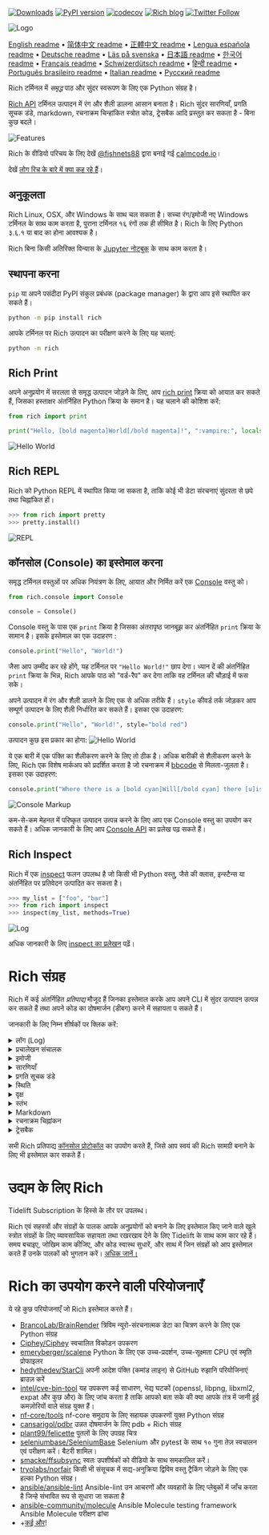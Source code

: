 [![Downloads](https://pepy.tech/badge/rich/month)](https://pepy.tech/project/rich)
[![PyPI version](https://badge.fury.io/py/rich.svg)](https://badge.fury.io/py/rich)
[![codecov](https://codecov.io/gh/willmcgugan/rich/branch/master/graph/badge.svg)](https://codecov.io/gh/willmcgugan/rich)
[![Rich blog](https://img.shields.io/badge/blog-rich%20news-yellowgreen)](https://www.willmcgugan.com/tag/rich/)
[![Twitter Follow](https://img.shields.io/twitter/follow/willmcgugan.svg?style=social)](https://twitter.com/willmcgugan)

![Logo](https://github.com/willmcgugan/rich/raw/master/imgs/logo.svg)

[English readme](https://github.com/willmcgugan/rich/blob/master/README.md)
 • [简体中文 readme](https://github.com/willmcgugan/rich/blob/master/README.zh-cn.md)
 • [正體中文 readme](https://github.com/willmcgugan/rich/blob/master/README.zh-tw.md)
 • [Lengua española readme](https://github.com/willmcgugan/rich/blob/master/README.es.md)
 • [Deutsche readme](https://github.com/willmcgugan/rich/blob/master/README.de.md)
 • [Läs på svenska](https://github.com/willmcgugan/rich/blob/master/README.sv.md)
 • [日本語 readme](https://github.com/willmcgugan/rich/blob/master/README.ja.md)
 • [한국어 readme](https://github.com/willmcgugan/rich/blob/master/README.kr.md)
 • [Français readme](https://github.com/willmcgugan/rich/blob/master/README.fr.md)
 • [Schwizerdütsch readme](https://github.com/willmcgugan/rich/blob/master/README.de-ch.md)
 • [हिन्दी readme](https://github.com/willmcgugan/rich/blob/master/README.hi.md)
 • [Português brasileiro readme](https://github.com/willmcgugan/rich/blob/master/README.pt-br.md)
 • [Italian readme](https://github.com/willmcgugan/rich/blob/master/README.it.md)
 • [Русский readme](https://github.com/willmcgugan/rich/blob/master/README.ru.md)

Rich टर्मिनल में _समृद्ध_ पाठ और सुंदर स्वरूपण के लिए एक Python संग्रह है। 


[Rich API](https://rich.readthedocs.io/en/latest/) टर्मिनल उत्पादन में रंग और शैली डालना आसान बनाता है। Rich सुंदर सारणियाँ, प्रगति सूचक डंडे, markdown, रचनाक्रम चिन्हांकित स्त्रोत कोड, ट्रेसबैक आदि प्रस्तुत कर सकता है - बिना कुछ बदले।

![Features](https://github.com/willmcgugan/rich/raw/master/imgs/features.png)

Rich के वीडियो परिचय के लिए देखें [@fishnets88](https://twitter.com/fishnets88) द्वारा बनाई गई [calmcode.io](https://calmcode.io/rich/introduction.html)। 


देखें [लोग रिच के बारे में क्या कह रहे हैं](https://www.willmcgugan.com/blog/pages/post/rich-tweets/)।

## अनुकूलता

Rich Linux, OSX, और Windows के साथ चल सकता है। सच्चा रंग/इमोजी नए Windows टर्मिनल के साथ काम करता है, पुराना टर्मिनल १६ रंगों तक ही सीमित है। Rich के लिए Python ३.६.१ या बाद का होना आवश्यक है।

Rich बिना किसी अतिरिक्त विन्यास के [Jupyter नोटबुक](https://jupyter.org/) के साथ काम करता है।

## स्थापना करना

`pip` या अपने पसंदीदा PyPI संकुल प्रबंधक (package manager) के द्वारा आप इसे स्थापित कर सकते हैं। 

```sh
python -m pip install rich
```

आपके टर्मिनल पर Rich उत्पादन का परीक्षण करने के लिए यह चलाएं:
```sh
python -m rich
```

## Rich Print

अपने अनुप्रयोग में सरलता से समृद्ध उत्पादन जोड़ने के लिए, आप [rich print](https://rich.readthedocs.io/en/latest/introduction.html#quick-start) क्रिया को आयात कर सकते हैं, जिसका हस्ताक्षर अंतर्निहित Python क्रिया के समान है। यह चलाने की कोशिश करें:

```python
from rich import print

print("Hello, [bold magenta]World[/bold magenta]!", ":vampire:", locals())
```

![Hello World](https://github.com/willmcgugan/rich/raw/master/imgs/print.png)

## Rich REPL

Rich को Python REPL में स्थापित किया जा सकता है, ताकि कोई भी डेटा संरचनाएं सुंदरता से छपे तथा चिह्नांकित हों। 
```python
>>> from rich import pretty
>>> pretty.install()
```

![REPL](https://github.com/willmcgugan/rich/raw/master/imgs/repl.png)

## कॉनसोल (Console) का इस्तेमाल करना

समृद्ध टर्मिनल वस्तुओं पर अधिक नियंत्रण के लिए, आयात और निर्मित करें एक [Console](https://rich.readthedocs.io/en/latest/reference/console.html#rich.console.Console) वस्तु को।

```python
from rich.console import Console

console = Console()
```

Console वस्तु के पास एक `print` क्रिया है जिसका अंतरापृष्ठ जानबूझ कर अंतर्निहित `print` क्रिया के सामान है। इसके इस्तेमाल का एक उदाहरण :
```python
console.print("Hello", "World!")
```


जैसा आप उम्मीद कर रहे होंगे, यह टर्मिनल पर `"Hello World!"` छाप देगा। ध्यान दें की अंतर्निहित `print` क्रिया के भिन्न, Rich आपके पाठ को "वर्ड-रैप" कर देगा ताकि वह टर्मिनल की चौड़ाई में फस सके।

अपने उत्पादन में रंग और शैली डालने के लिए एक से अधिक तरीके हैं। `style` कीवर्ड तर्क जोड़कर आप सम्पूर्ण उत्पादन के लिए शैली निर्धारित कर सकते हैं। इसका एक उदाहरण:
```python
console.print("Hello", "World!", style="bold red")
```

उत्पादन कुछ इस प्रकार का होगा:
![Hello World](https://github.com/willmcgugan/rich/raw/master/imgs/hello_world.png)


ये एक बारी में एक पंक्ति का शैलीकरण करने के लिए तो ठीक है। अधिक बारीकी से शैलीकरण करने के लिए, Rich एक विशेष मार्कअप को प्रदर्शित करता है जो रचनाक्रम में [bbcode](https://en.wikipedia.org/wiki/BBCode) से मिलता-जुलता है। इसका एक उदाहरण:

```python
console.print("Where there is a [bold cyan]Will[/bold cyan] there [u]is[/u] a [i]way[/i].")
```

![Console Markup](https://github.com/willmcgugan/rich/raw/master/imgs/where_there_is_a_will.png)

कम-से-कम मेहनत में परिष्कृत उत्पादन उत्पन्न करने के लिए आप एक Console वस्तु का उपयोग कर सकते हैं। अधिक जानकारी के लिए आप [Console API](https://rich.readthedocs.io/en/latest/console.html) का प्रलेख पढ़ सकते हैं।

## Rich Inspect

Rich में एक [inspect](https://rich.readthedocs.io/en/latest/reference/init.html?highlight=inspect#rich.inspect) फलन उपलब्ध है जो किसी भी Python वस्तु, जैसे की क्लास, इन्स्टैन्स या अंतर्निहित पर प्रतिवेदन उत्पादित कर सकता है।
```python
>>> my_list = ["foo", "bar"]
>>> from rich import inspect
>>> inspect(my_list, methods=True)
```

![Log](https://github.com/willmcgugan/rich/raw/master/imgs/inspect.png)

अधिक जानकारी के लिए [inspect का प्रलेखन](https://rich.readthedocs.io/en/latest/reference/init.html#rich.inspect) पढ़ें।

# Rich संग्रह

Rich में कई अंतर्निहित _प्रतिपाद्य_ मौजूद हैं जिनका इस्तेमाल करके आप अपने CLI में सुंदर उत्पादन उत्पन्न कर सकते हैं तथा अपने कोड का दोषमार्जन (डीबग) करने में सहायता प सकते हैं।


जानकारी के लिए निम्न शीर्षकों पर क्लिक करें:

<details>
<summary>लॉग (Log)</summary>

Console वस्तु के पास एक `log()` फलन होता है जिसका अंतरापृष्ठ `print()` से मिलता है, पर साथ में वर्तमान समय और आवाहन करने वाली पंक्ति के लिए एक खाना प्रस्तुत करता है। व्यक्तिक्रम तौर पर Rich Python संरचनाएं एवं repr मालाओं (स्ट्रिंगों) पर रचनाक्रम चिह्नांकन करेगा। यदि आप एक संग्रह (यानि एक डिक्शनेरी या एक सूची) को लॉग करते हैं तो Rich उसे सुंदरता से छापेगा ताकि वह उपलब्ध जगह में फस सके। इनमें से कुछ विशेषताओं का उदहरण प्रस्तुत है: 

```python
from rich.console import Console
console = Console()

test_data = [
    {"jsonrpc": "2.0", "method": "sum", "params": [None, 1, 2, 4, False, True], "id": "1",},
    {"jsonrpc": "2.0", "method": "notify_hello", "params": [7]},
    {"jsonrpc": "2.0", "method": "subtract", "params": [42, 23], "id": "2"},
]

def test_log():
    enabled = False
    context = {
        "foo": "bar",
    }
    movies = ["Deadpool", "Rise of the Skywalker"]
    console.log("Hello from", console, "!")
    console.log(test_data, log_locals=True)


test_log()
```

उपर्युक्त कोड से निम्न उत्पादन उत्पन्न होता है:

![Log](https://github.com/willmcgugan/rich/raw/master/imgs/log.png)

ध्यान दें `log_levels` तर्क की तरफ, जो एक सारणी उत्पादित करता है जिसमे लॉग फलन के आवाहन के स्थान के स्थानिये चर युक्त हैं।

लॉग फलन का इस्तेमाल परिसेवकों (सर्वर) जैसे लंबे समय के लिये चलने वाले अनुप्रयोगों के लिए टर्मिनल पर प्रचालेखन के लिए किया जा सकता है, पर यह एक बहुत अच्छा दोषमार्जन सहायक भी है।

</details>
<details>
<summary>प्रचालेखन संचालक</summary>

Python के `logging` मापांक से आए हुए उत्पादन का संरूपण एवं रंगीकरण करने के लिए आप अंतर्निहित [Handler वर्ग](https://rich.readthedocs.io/en/latest/logging.html) का भी इस्तेमाल कर सकते हैं। उत्पादन का एक उपहरण प्रस्तुत है:

![Logging](https://github.com/willmcgugan/rich/raw/master/imgs/logging.png)

</details>

<details>
<summary>इमोजी</summary>

Console उत्पादन में इमोजी डालने के लिए नाम को दो अपूर्ण विरामों (:) के बीच रखें। इसका एक उदाहरण: 
```python
>>> console.print(":smiley: :vampire: :pile_of_poo: :thumbs_up: :raccoon:")
😃 🧛 💩 👍 🦝
```

कृपया इसका इस्तेमाल समझदारी से करें।
</details>

<details>
<summary>सारणियाँ</summary>

Rich यूनिकोड डिब्बा अक्षरों की सहायता से लचीली [सारणियाँ](https://rich.readthedocs.io/en/latest/tables.html) प्रदर्शित कर सकता है। सीमाएँ, शैलियाँ, कक्ष संरेखण आदि के लिए कई सारे स्वरूपण विकल्प उपलब्ध हैं।

![table movie](https://github.com/willmcgugan/rich/raw/master/imgs/table_movie.gif)

उपर्युक्त अनुप्राणन examples डायरेक्टरी के [table_movie.py](https://github.com/willmcgugan/rich/blob/master/examples/table_movie.py) से बनाया गया है।

इससे सरल संचिका का उदाहरण: 
```python
from rich.console import Console
from rich.table import Table

console = Console()

table = Table(show_header=True, header_style="bold magenta")
table.add_column("Date", style="dim", width=12)
table.add_column("Title")
table.add_column("Production Budget", justify="right")
table.add_column("Box Office", justify="right")
table.add_row(
    "Dec 20, 2019", "Star Wars: The Rise of Skywalker", "$275,000,000", "$375,126,118"
)
table.add_row(
    "May 25, 2018",
    "[red]Solo[/red]: A Star Wars Story",
    "$275,000,000",
    "$393,151,347",
)
table.add_row(
    "Dec 15, 2017",
    "Star Wars Ep. VIII: The Last Jedi",
    "$262,000,000",
    "[bold]$1,332,539,889[/bold]",
)

console.print(table)
```

इससे निम्नलिखित उत्पादन उत्पन्न होता है:

![table](https://github.com/willmcgugan/rich/raw/master/imgs/table.png)

ध्यान दें की कॉनसोल मार्कअप `print()` और `log()` की तरह ही प्रदर्शित होते हैं। वास्तव में, कोई भी वस्तु जो Rich के द्वारा प्रदर्शनीय है वह शीर्षकों / पंक्तियों (दूसरी संचिकाओं में भी) में युक्त किया जा सकता है।

`Table` वर्ग इतनी बुद्धिमान है की वह टर्मिनल की उपलब्ध चौड़ाई में फ़साने के लिए स्तंभों का आकार बदल सकता है, आवश्यकता के अनुसार पाठ को लपेटते हुए। यह वही उदाहरण है, टर्मिनल को उपर्युक्त संचिका से छोटा रखते हुए:  

![table2](https://github.com/willmcgugan/rich/raw/master/imgs/table2.png)

</details>

<details>
<summary>प्रगति सूचक डंडे</summary>

लंबे समय तक चलने वाले कार्यों पर नज़र रखने के लिए Rich अनेक झिलमिलाहट-मुक्त [प्रगति सूचक](https://rich.readthedocs.io/en/latest/progress.html) डंडे प्रदर्शित कर सकता है।

बुनियादी उपयोग के लिए, किसी भी क्रम को `track` फलन में लपेटें और परिणाम पर पुनरावर्तन करें। इसका एक उदाहरण:
```python
from rich.progress import track

for step in track(range(100)):
    do_step(step)
```

अनेक प्रगति सूचक डंडे जोड़ने इससे अधिक कठिन नहीं है। ये रहा एक उदाहरण जो प्रलेखन से उठाया गया है: 
![progress](https://github.com/willmcgugan/rich/raw/master/imgs/progress.gif)

स्तंभों का विन्यास इस प्रकार किया जा सकता है की आपकी इच्छानुसार विवरण दिखाए जाएँ। अंतर्निहित स्तंभ में प्रतिशत पूरा, संचिका आकार, संचिका गति तथा शेष समय युक्त होते हैं। ये रहा एक और उदाहरण एक चालू डाउनलोड को दर्शाते हुए।   
![progress](https://github.com/willmcgugan/rich/raw/master/imgs/downloader.gif)

इसे स्वयं आजमाने के लिए, देखें [examples/downloader.py](https://github.com/willmcgugan/rich/blob/master/examples/downloader.py) जो अनेक URL एक साथ डाउनलोड करते हुए प्रगति दर्शाता है।
</details>

<details>
<summary>स्थिति</summary>

ऐसी परिस्थितियों में जहां प्रगति की गणना करना कठिन हों, आप [status](https://rich.readthedocs.io/en/latest/reference/console.html#rich.console.Console.status) (स्थिति) फलन का उपयोग कर सकते हैं जो एक 'स्पिनर' अनुप्राणन और संदेश दर्शाएगा। अनुप्राणन आपको सामान्य तरीके से कॉनसोल को इस्तेमाल करने से नहीं रोकेगा। ये एक उदाहरण: 
```python
from time import sleep
from rich.console import Console

console = Console()
tasks = [f"task {n}" for n in range(1, 11)]

with console.status("[bold green]Working on tasks...") as status:
    while tasks:
        task = tasks.pop(0)
        sleep(1)
        console.log(f"{task} complete")
```

इससे टर्मिनल में निम्नलिखित उत्पादन उत्पन्न होता है: 
![status](https://github.com/willmcgugan/rich/raw/master/imgs/status.gif)

स्पिनर अनुप्राणन [cli-spinners](https://www.npmjs.com/package/cli-spinners) से उधारे गए थे। आप `spinner` प्राचल को उल्लिखित करके स्पिनर चुन सकते हैं। उपलब्ध विकल्प देखने के लिए निम्नलिखित आदेश चलकर देखें: 
```
python -m rich.spinner
```

उपर्युक्त आदेश टर्मिनल में निम्नलिखित उत्पादन उतपन्न करता है: 
![spinners](https://github.com/willmcgugan/rich/raw/master/imgs/spinners.gif)

</details>

<details>
<summary>वृक्ष</summary>

Rich मरकदर्शक रेखाओं से [tree](https://rich.readthedocs.io/en/latest/tree.html) (वृक्ष) प्रदर्शित कर सकता है। संचिता संरचना, अथवा कोई भी और पदानुक्रमित डेटा दर्शाने के लिए वृक्ष एक आदर्श विकल्प है।

वृक्ष के नाम सरल पाठ्यांश या कुछ भी और जो Rich प्रदर्शित कर सके। इसके एक प्रदर्शन के लिए निम्नलिखित को चलाएं:  
```
python -m rich.tree
```

इससे निम्न उत्पादन उत्पन्न होता है:

![markdown](https://github.com/willmcgugan/rich/raw/master/imgs/tree.png)

देखें उदाहरण [tree.py](https://github.com/willmcgugan/rich/blob/master/examples/tree.py) एक क्रमादेश के लिए जो किसी भी डायरेक्टरी का वृक्ष दृश्य (ट्री व्यू) दर्शाएगा, लिनक्स के `tree` आदेश के समान।

</details>

<details>
<summary>स्तंभ</summary>


Rich सामग्री को समान अथवा श्रेष्ट चौड़ाई के साथ स्पष्ट [स्तंभ](https://rich.readthedocs.io/en/latest/columns.html) प्रदर्शित कार सकता है। यही (MacOS / Linux) `ls` आदेश का बहुत बुनियादी प्रतिरूप प्रस्तुत किया गया है जो स्तंभों में डायरेक्टरी सूची को दर्शाता है।

```python
import os
import sys

from rich import print
from rich.columns import Columns

directory = os.listdir(sys.argv[1])
print(Columns(directory))
```

निम्न स्क्रीनशॉट [स्तंभों के उदाहरण](https://github.com/willmcgugan/rich/blob/master/examples/columns.py) का उत्पादन है जो एक API से खींचे गए डेटा को स्तंभों में प्रदर्शित करता है:
![columns](https://github.com/willmcgugan/rich/raw/master/imgs/columns.png)

</details>

<details>
<summary>Markdown</summary>

Rich [markdown](https://rich.readthedocs.io/en/latest/markdown.html) को प्रदर्शित कार सकता है और स्वरूपण का अनुवाद टर्मिनल पर करने में उचित कार्य करता है। 


Markdown प्रदर्शित करने के लिए आप `Markdown` वर्ग को आयात कार सकते हैं और उसे markdown कोड युक्त अक्षरमाला के साथ निर्मित कर सकते हैं। फिर उसे कॉनसोल पर छापें। एक उदाहरण प्रस्तुत है:
```python
from rich.console import Console
from rich.markdown import Markdown

console = Console()
with open("README.md") as readme:
    markdown = Markdown(readme.read())
console.print(markdown)
```

इससे कुछ इस प्रकार का उत्पादन उत्पन्न होगा:

![markdown](https://github.com/willmcgugan/rich/raw/master/imgs/markdown.png)

</details>

<details>
<summary>रचनाक्रम चिह्नांकन</summary>

Rich [रचनाक्रम चिह्नांकन](https://rich.readthedocs.io/en/latest/syntax.html) के लिए [pygments](https://pygments.org/) संग्रह का उपयोग करता है। उपयोग markdown को प्रदर्शित करने से मिलता-जुलता है; एक `Syntax` वस्तु निर्मित करें और उसे कॉनसोल पर छापें। एक उदाहरण:
```python
from rich.console import Console
from rich.syntax import Syntax

my_code = '''
def iter_first_last(values: Iterable[T]) -> Iterable[Tuple[bool, bool, T]]:
    """Iterate and generate a tuple with a flag for first and last value."""
    iter_values = iter(values)
    try:
        previous_value = next(iter_values)
    except StopIteration:
        return
    first = True
    for value in iter_values:
        yield first, False, previous_value
        first = False
        previous_value = value
    yield first, True, previous_value
'''
syntax = Syntax(my_code, "python", theme="monokai", line_numbers=True)
console = Console()
console.print(syntax)
```

This will produce the following output:
इससे निम्न उत्पादन उत्पन्न होता है:

![syntax](https://github.com/willmcgugan/rich/raw/master/imgs/syntax.png)

</details>

<details>
<summary>ट्रेसबैक</summary>

Rich [खूबसूरत ट्रेसबैक](https://rich.readthedocs.io/en/latest/traceback.html) दर्शा सकता है जो पढ़ने में आसान तथा मानक Python ट्रेसबैकों से अधिक कोड दिखाता है। आप Rich को व्यक्तीक्रम ट्रेसबैक संचालक भी निर्धारित कार सकते हैं ताकि सभी बेपकड़ अपवाद Rich के द्वारा प्रदर्शित हों।

OSX (Linux पर समान) पर यह कुछ इस प्रकार दिखता है:
![traceback](https://github.com/willmcgugan/rich/raw/master/imgs/traceback.png)

</details>

सभी Rich प्रतिपाद्य [कॉनसोल प्रोटोकॉल](https://rich.readthedocs.io/en/latest/protocol.html) का उपयोग करते हैं, जिसे आप स्वयं की Rich सामग्री बनाने के लिए भी इस्तेमाल कार सकते हैं। 

# उद्यम के लिए Rich

Tidelift Subscription के हिस्से के तौर पर उपलब्ध।

Rich एवं सहस्त्रों और संग्रहों के पालक आपके अनुप्रयोगों को बनाने के लिए इस्तेमाल किए जाने वाले खुले स्त्रोत संग्रहों के लिए व्यावसायिक सहायता तथा रखरखाव देने के लिए Tidelift के साथ काम कार रहे हैं। समय बचाइए, जोखिम काम कीजिए, और कोड स्वास्थ सुधारें, और साथ में जिन संग्रहों को आप इस्तेमाल करते हैं उनके पालकों को भुगतान करें। [अधिक जानें।](https://tidelift.com/subscription/pkg/pypi-rich?utm_source=pypi-rich&utm_medium=referral&utm_campaign=enterprise&utm_term=repo)

# Rich का उपयोग करने वाली परियोजनाएँ

ये रहे कुछ परियोजनाएँ जो Rich इस्तेमाल करते हैं।
- [BrancoLab/BrainRender](https://github.com/BrancoLab/BrainRender)
  त्रिविम न्यूरो-संरचनात्मक डेटा का चित्रण करने के लिए एक Python संग्रह
- [Ciphey/Ciphey](https://github.com/Ciphey/Ciphey)
  स्वचालित विकोडन उपकरण
- [emeryberger/scalene](https://github.com/emeryberger/scalene)
  Python के लिए एक उच्च-प्रदर्शन, उच्च-सूक्ष्मता CPU एवं स्मृति प्रोफाइलर 
- [hedythedev/StarCli](https://github.com/hedythedev/starcli)
  अपनी आदेश पंक्ति (कमांड लाइन) से GitHub रुझानि परियोजिनाएं ब्राउज़ करें 
- [intel/cve-bin-tool](https://github.com/intel/cve-bin-tool)
  यह उपकरण कई साधारण, भेद्य घटकों (openssl, libpng, libxml2, expat और कुछ और) के लिए जांच करता है ताकि आपको बता सके की क्या आपके तंत्र में जानी हुई कमज़ोरियों वाले संग्रह युक्त हैं।   
- [nf-core/tools](https://github.com/nf-core/tools)
  nf-core समुदाय के लिए सहायक उपकरणों युक्त Python संग्रह
- [cansarigol/pdbr](https://github.com/cansarigol/pdbr)
  उन्नत दोषमार्जन के लिए pdb + Rich संग्रह
- [plant99/felicette](https://github.com/plant99/felicette)
  पुतलों के लिए उपग्रह चित्र
- [seleniumbase/SeleniumBase](https://github.com/seleniumbase/SeleniumBase)
  Selenium और pytest के साथ १० गुना तेज़ स्वचालन एवं परीक्षण करें। बैटरी शामिल।
- [smacke/ffsubsync](https://github.com/smacke/ffsubsync)
  स्वतः उपशीर्षकों को वीडियो के साथ समकालित करें।
- [tryolabs/norfair](https://github.com/tryolabs/norfair)
  किसी भी संसूचक में सद्य-अनुक्रिया द्विविम वस्तु ट्रैकिंग जोड़ने के लिए एक हल्का Python संग्रह। 
- [ansible/ansible-lint](https://github.com/ansible/ansible-lint)
  Ansible-lint उन आचरणों और व्यवहारों के लिए प्लेबुकों में जाँच करता है जिन्हे संभावित रूप से सुधारा जा सकता है
- [ansible-community/molecule](https://github.com/ansible-community/molecule) Ansible Molecule testing framework
  Ansible Molecule परीक्षण ढांचा
- +[कई और](https://github.com/willmcgugan/rich/network/dependents)!

<!-- This is a test, no need to translate -->
